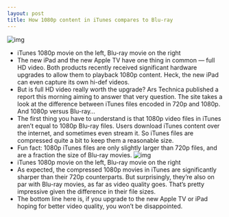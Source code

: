 ```yaml
---
layout: post
title: How 1080p content in iTunes compares to Blu-ray
---
```

![img](http://media.idownloadblog.com/wp-content/uploads/2012/03/1080p-itunes-comparison.jpg)
* iTunes 1080p movie on the left, Blu-ray movie on the right
* The new iPad and the new Apple TV have one thing in common — full HD video. Both products recently received significant hardware upgrades to allow them to playback 1080p content. Heck, the new iPad can even capture its own hi-def videos.
* But is full HD video really worth the upgrade? Ars Technica published a report this morning aiming to answer that very question. The site takes a look at the difference between iTunes files encoded in 720p and 1080p. And 1080p versus Blu-ray…
* The first thing you have to understand is that 1080p video files in iTunes aren’t equal to 1080p Blu-ray files. Users download iTunes content over the internet, and sometimes even stream it. So iTunes files are compressed quite a bit to keep them a reasonable size.
* Fun fact: 1080p iTunes files are only slightly larger than 720p files, and are a fraction the size of Blu-ray movies.
![img](http://media.idownloadblog.com/wp-content/uploads/2012/03/1080p-itunes-movie.jpg)
* iTunes 1080p movie on the left, Blu-ray movie on the right
* As expected, the compressed 1080p movies in iTunes are significantly sharper than their 720p counterparts. But surprisingly, they’re also on par with Blu-ray movies, as far as video quality goes. That’s pretty impressive given the difference in their file sizes.
* The bottom line here is, if you upgrade to the new Apple TV or iPad hoping for better video quality, you won’t be disappointed.


